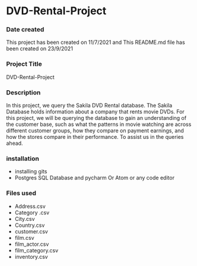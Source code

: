 # DVD-Rental-Project

### Date created
This project has been created on 11/7/2021
and This README.md file has been created on 23/9/2021

### Project Title
DVD-Rental-Project

### Description

In this project, we query the Sakila DVD Rental database. The Sakila Database holds information about a company that rents movie DVDs. For this project, we will be querying the database to gain an understanding of the customer base, such as what the patterns in movie watching are across different customer groups, how they compare on payment earnings, and how the stores compare in their performance. To assist us in the queries ahead.


  
### installation 
* installing gits
* Postgres SQL Database and pycharm Or Atom or any code editor


### Files used
* Address.csv
* Category .csv
* City.csv
* Country.csv
* customer.csv
* film.csv
* film_actor.csv
* film_category.csv
* inventory.csv
